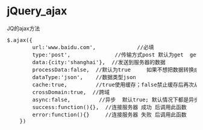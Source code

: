 # jQuery_ajax
JQ的ajax方法
<pre>
$.ajax({
        url:'www.baidu.com',             //必填
        type:'post',              //传输方式post 默认为get  get时将数据转换成字符串格式并添加到URL的后面  如果不想转换成字符串需设置processData为false
        data:{city:'shanghai'},  //发送到服务器的数据
        processData:false,  //默认为true     如果不想把数据转换成字符串只要设置为false，比如传输XML对象给服务器时用false
        dataType:'json',    //数据类型json
        cache:true,         //true使用缓存；false禁止缓存后再次从服务器读取。true只有第一次从服务器请求后面的会在缓存中获取（缓存中存在）
        crossDomain:true,  //跨域
        async:false,         //异步  默认true; 默认情况下都是异步传输
        success:function(){},  //连接服务器 成功 后调用此函数
        error:function(){}     //连接服务器 失败 后调用此函数
    })
</pre>
